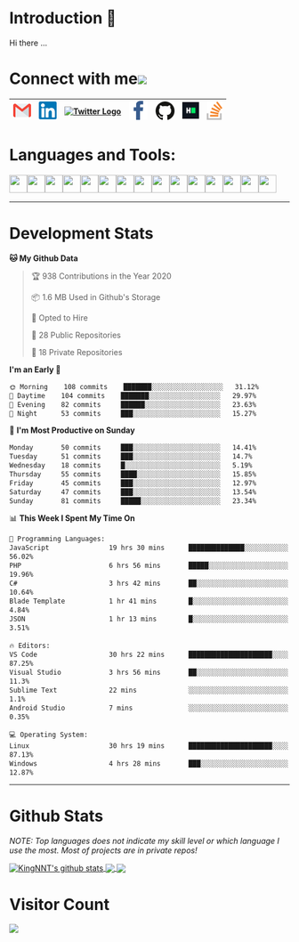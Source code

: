 # Introduction 👋
Hi there ...
# Connect with me<img src="https://github.com/TheDudeThatCode/TheDudeThatCode/blob/master/Assets/Handshake.gif" height="32px">

| [<img src="https://github.com/KingNNT/KingNNT/blob/master/Assets/Contact-Icon/Gmail.svg" alt="Gmail logo" height="32">](mailto:Dev.KingNNT@gmail.com) | [<img src="https://github.com/KingNNT/KingNNT/blob/master/Assets/Contact-Icon/Linkedin.svg" alt="Linkedin Logo" width="32">](https://in.linkedin.com/in/kingnnt) | [<img src="https://github.com/TheDudeThatCode/TheDudeThatCode/blob/master/Assets/Twitter.svg" alt="Twitter Logo" width="32">](https://twitter.com/King_NNT) | [<img src="https://github.com/KingNNT/KingNNT/blob/master/Assets/Contact-Icon/facebook.svg" alt="Facebook logo" width="34">](https://facebook.com/Kinggg.NNT)| [<img src="https://github.com/KingNNT/KingNNT/blob/master/Assets/Contact-Icon/github.svg" alt="Github logo" width="34">](https://github.com/KingNNT) | [<img src="https://github.com/KingNNT/KingNNT/blob/master/Assets/Contact-Icon/HackerRank.svg" alt="HackerRank Logo" width="30">](https://www.hackerrank.com/Dev_KingNNT) | [<img src="https://github.com/KingNNT/KingNNT/blob/master/Assets/Contact-Icon/stackoverflow.svg" alt="Stackoverflow Logo" width="28">](https://stackoverflow.com/users/12560659/king-nnt) 
|:---:|:---:|:---:|:---:|:---:|:---:|:---:|

# Languages and Tools:
<img align='left' height="32" width="32" src="https://cdn.jsdelivr.net/npm/simple-icons@v3/icons/visualstudio.svg" />
<img align='left' height="32" width="32" src="https://cdn.jsdelivr.net/npm/simple-icons@v3/icons/sublimetext.svg" />
<img align='left' height="32" width="32" src="https://cdn.jsdelivr.net/npm/simple-icons@v3/icons/visualstudiocode.svg" />
<img align='left' height="32" width="32" src="https://cdn.jsdelivr.net/npm/simple-icons@v3/icons/jetbrains.svg" />

<img align='left' height="32" width="32" src="https://cdn.jsdelivr.net/npm/simple-icons@v3/icons/html5.svg" />
<img align='left' height="32" width="32" src="https://cdn.jsdelivr.net/npm/simple-icons@v3/icons/css3.svg" />
<img align='left' height="32" width="32" src="https://cdn.jsdelivr.net/npm/simple-icons@3.5.0/icons/bootstrap.svg" />

<img align='left' height="32" width="32" src="https://cdn.jsdelivr.net/npm/simple-icons@v3/icons/javascript.svg" />

<img align='left' height="32" width="32" src="https://cdn.jsdelivr.net/npm/simple-icons@v3/icons/php.svg" />
<img align='left' height="32" width="32" src="https://cdn.jsdelivr.net/npm/simple-icons@v3/icons/laravel.svg" />
<img align='left' height="32" width="32" src="https://cdn.jsdelivr.net/npm/simple-icons@3.5.0/icons/java.svg" />

<img align='left' height="32" width="32" src="https://cdn.jsdelivr.net/npm/simple-icons@v3/icons/mysql.svg" />
<img align='left' height="32" width="32" src="https://cdn.jsdelivr.net/npm/simple-icons@3.5.0/icons/microsoftsqlserver.svg" />
<img align='left' height="32" width="32" src="https://cdn.jsdelivr.net/npm/simple-icons@v3/icons/mongodb.svg" />
<img align='left' height="32" width="32" src="https://cdn.jsdelivr.net/npm/simple-icons@v3/icons/sqlite.svg" />

<br>
<br>

---

# Development Stats
<!--START_SECTION:waka-->
**🐱 My Github Data** 

> 🏆 938 Contributions in the Year 2020
 > 
> 📦 1.6 MB Used in Github's Storage 
 > 
> 💼 Opted to Hire
 > 
> 📜 28 Public Repositories
 > 
> 🔑 18 Private Repositories 

**I'm an Early 🐤** 

```text
🌞 Morning    108 commits    ███████░░░░░░░░░░░░░░░░░░   31.12% 
🌆 Daytime    104 commits    ███████░░░░░░░░░░░░░░░░░░   29.97% 
🌃 Evening    82 commits     ██████░░░░░░░░░░░░░░░░░░░   23.63% 
🌙 Night      53 commits     ███░░░░░░░░░░░░░░░░░░░░░░   15.27%

```
📅 **I'm Most Productive on Sunday** 

```text
Monday       50 commits     ███░░░░░░░░░░░░░░░░░░░░░░   14.41% 
Tuesday      51 commits     ███░░░░░░░░░░░░░░░░░░░░░░   14.7% 
Wednesday    18 commits     █░░░░░░░░░░░░░░░░░░░░░░░░   5.19% 
Thursday     55 commits     ████░░░░░░░░░░░░░░░░░░░░░   15.85% 
Friday       45 commits     ███░░░░░░░░░░░░░░░░░░░░░░   12.97% 
Saturday     47 commits     ███░░░░░░░░░░░░░░░░░░░░░░   13.54% 
Sunday       81 commits     █████░░░░░░░░░░░░░░░░░░░░   23.34%

```


📊 **This Week I Spent My Time On** 

```text
💬 Programming Languages: 
JavaScript               19 hrs 30 mins      ██████████████░░░░░░░░░░░   56.02% 
PHP                      6 hrs 56 mins       █████░░░░░░░░░░░░░░░░░░░░   19.96% 
C#                       3 hrs 42 mins       ██░░░░░░░░░░░░░░░░░░░░░░░   10.64% 
Blade Template           1 hr 41 mins        █░░░░░░░░░░░░░░░░░░░░░░░░   4.84% 
JSON                     1 hr 13 mins        █░░░░░░░░░░░░░░░░░░░░░░░░   3.51%

🔥 Editors: 
VS Code                  30 hrs 22 mins      █████████████████████░░░░   87.25% 
Visual Studio            3 hrs 56 mins       ██░░░░░░░░░░░░░░░░░░░░░░░   11.3% 
Sublime Text             22 mins             ░░░░░░░░░░░░░░░░░░░░░░░░░   1.1% 
Android Studio           7 mins              ░░░░░░░░░░░░░░░░░░░░░░░░░   0.35%

💻 Operating System: 
Linux                    30 hrs 19 mins      █████████████████████░░░░   87.13% 
Windows                  4 hrs 28 mins       ███░░░░░░░░░░░░░░░░░░░░░░   12.87%

```


<!--END_SECTION:waka-->

---

# Github Stats

*NOTE: Top languages does not indicate my skill level or which language I use the most. Most of projects are in private repos!*

<a href="https://github.com/KingNNT">
  <img align="center" src="https://github-readme-stats.vercel.app/api?username=KingNNT&show_icons=true&theme=gruvbox&count_private=true" alt="KingNNT's github stats" />
</a>

<a href="https://github.com/KingNNT">
  <img align="center" src="https://github-readme-stats.vercel.app/api/top-langs/?username=KingNNT&layout=compact&theme=gruvbox&count_private=true&how_icons=true" />
</a>

<a href="https://github.com/KingNNT">
  <img align="center" src="https://github-readme-stats.vercel.app/api/pin/?username=KingNNT&repo=MS-Tools&theme=gruvbox" />
</a>

# Visitor Count
<img src="https://profile-counter.glitch.me/KingNNT/count.svg" />
